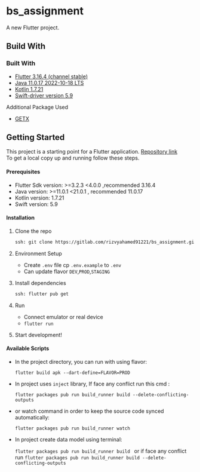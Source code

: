 # bs_assignment

A new Flutter project.

## Build With

### Built With
- [Flutter 3.16.4 (channel stable)](https://docs.flutter.dev/get-started/install)
- [Java 11.0.17 2022-10-18 LTS](https://www.oracle.com/java/technologies/javase/jdk11-archive-downloads.html)
- [Kotlin 1.7.21](https://www.oracle.com/java/technologies/javase/jdk11-archive-downloads.html)
- [Swift-driver version 5.9](https://www.swift.org/download/)
    
Additional Package Used
- [GETX](https://pub.dev/packages/get)

## Getting Started
This project is a starting point for a Flutter application.
[Repository link](https://gitlab.com/rizvyahamed91221/bs_assignment.git)
<br>
To get a local copy up and running follow these steps.
#### Prerequisites
-   Flutter Sdk version: >=3.2.3 <4.0.0 ,recommended  3.16.4
-   Java version: >=11.0.1 <21.0.1 , recommended 11.0.17
-   Kotlin version: 1.7.21
-   Swift version: 5.9

#### Installation

1. Clone the repo
    ```sh
    ssh: git clone https://gitlab.com/rizvyahamed91221/bs_assignment.git
    ```
2. Environment Setup
    - Create `.env` file cp `.env.example` to `.env `
    - Can update flavor `DEV`,`PROD`,`STAGING`

3. Install dependencies
     ```sh
    ssh: flutter pub get
    ```
4. Run
    - Connect emulator or real device
    - `flutter run`

5. Start development!


#### Available Scripts
- In the project directory, you can run with using flavor:

  `flutter build apk --dart-define=FLAVOR=PROD`

- In project uses `inject` library, If face any conflict run this cmd :

  `flutter packages pub run build_runner build --delete-conflicting-outputs`

- or watch command in order to keep the source code synced automatically:

  `flutter packages pub run build_runner watch`

- In project create data model using terminal:

  `flutter packages pub run build_runner build ` or if face any conflict run `flutter packages pub run build_runner build --delete-conflicting-outputs`

